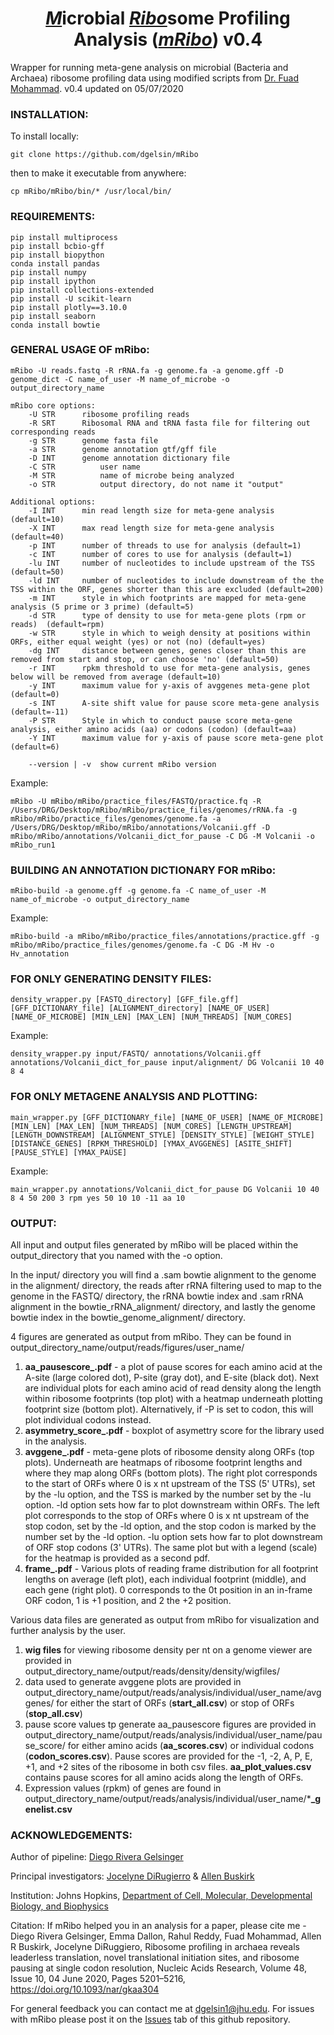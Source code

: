 # <div align="center"><ins><strong><em>*M*</em></strong></ins>icrobial <ins><strong><em>*Ribo*</em></strong></ins>some Profiling Analysis (<ins><strong><em>*mRibo*</em></strong></ins>) v0.4 </div>
Wrapper for running meta-gene analysis on microbial (Bacteria and Archaea) ribosome profiling data using modified scripts from [Dr. Fuad Mohammad](https://github.com/greenlabjhmi/2018_Bacterial_Pipeline_riboseq). v0.4 updated on 05/07/2020

### INSTALLATION:
To install locally:
```
git clone https://github.com/dgelsin/mRibo
```
then to make it executable from anywhere:
```
cp mRibo/mRibo/bin/* /usr/local/bin/
```

### REQUIREMENTS:
```pip install DateTime
pip install multiprocess
pip install bcbio-gff
pip install biopython
conda install pandas
pip install numpy
pip install ipython
pip install collections-extended
pip install -U scikit-learn
pip install plotly==3.10.0
pip install seaborn
conda install bowtie
```

### GENERAL USAGE OF mRibo:
```
mRibo -U reads.fastq -R rRNA.fa -g genome.fa -a genome.gff -D genome_dict -C name_of_user -M name_of_microbe -o output_directory_name

mRibo core options:
	-U STR		ribosome profiling reads
	-R SRT		Ribosomal RNA and tRNA fasta file for filtering out corresponding reads
	-g STR		genome fasta file
	-a STR		genome annotation gtf/gff file
	-D INT		genome annotation dictionary file
	-C STR      	user name
	-M STR      	name of microbe being analyzed
	-o STR          output directory, do not name it "output"

Additional options:
	-I INT		min read length size for meta-gene analysis (default=10)
	-X INT		max read length size for meta-gene analysis (default=40)
	-p INT		number of threads to use for analysis (default=1)
	-c INT		number of cores to use for analysis (default=1)
	-lu INT		number of nucleotides to include upstream of the TSS (default=50)
	-ld INT		number of nucleotides to include downstream of the the TSS within the ORF, genes shorter than this are excluded (default=200)
	-m INT		style in which footprints are mapped for meta-gene analysis (5 prime or 3 prime) (default=5)
	-d STR		type of density to use for meta-gene plots (rpm or reads)  (default=rpm)
	-w STR		style in which to weigh density at positions within ORFs, either equal weight (yes) or not (no) (default=yes)
	-dg INT		distance between genes, genes closer than this are removed from start and stop, or can choose 'no' (default=50)
	-r INT		rpkm threshold to use for meta-gene analysis, genes below will be removed from average (default=10)
	-y INT		maximum value for y-axis of avggenes meta-gene plot (default=0)
	-s INT		A-site shift value for pause score meta-gene analysis (default=-11)
	-P STR		Style in which to conduct pause score meta-gene analysis, either amino acids (aa) or codons (codon) (default=aa)
	-Y INT		maximum value for y-axis of pause score meta-gene plot (default=6)

	--version | -v	show current mRibo version
```

Example:
```
mRibo -U mRibo/mRibo/practice_files/FASTQ/practice.fq -R /Users/DRG/Desktop/mRibo/mRibo/practice_files/genomes/rRNA.fa -g mRibo/mRibo/practice_files/genomes/genome.fa -a /Users/DRG/Desktop/mRibo/mRibo/annotations/Volcanii.gff -D mRibo/mRibo/annotations/Volcanii_dict_for_pause -C DG -M Volcanii -o mRibo_run1
```

### BUILDING AN ANNOTATION DICTIONARY FOR mRibo:

```
mRibo-build -a genome.gff -g genome.fa -C name_of_user -M name_of_microbe -o output_directory_name
```

Example:
```
mRibo-build -a mRibo/mRibo/practice_files/annotations/practice.gff -g mRibo/mRibo/practice_files/genomes/genome.fa -C DG -M Hv -o Hv_annotation
```

### FOR ONLY GENERATING DENSITY FILES:
```
density_wrapper.py [FASTQ_directory] [GFF_file.gff] [GFF_DICTIONARY_file] [ALIGNMENT_directory] [NAME_OF_USER] [NAME_OF_MICROBE] [MIN_LEN] [MAX_LEN] [NUM_THREADS] [NUM_CORES]
```

Example:
```
density_wrapper.py input/FASTQ/ annotations/Volcanii.gff annotations/Volcanii_dict_for_pause input/alignment/ DG Volcanii 10 40 8 4
```


### FOR ONLY METAGENE ANALYSIS AND PLOTTING:
```
main_wrapper.py [GFF_DICTIONARY_file] [NAME_OF_USER] [NAME_OF_MICROBE] [MIN_LEN] [MAX_LEN] [NUM_THREADS] [NUM_CORES] [LENGTH_UPSTREAM] [LENGTH_DOWNSTREAM] [ALIGNMENT_STYLE] [DENSITY_STYLE] [WEIGHT_STYLE] [DISTANCE_GENES] [RPKM_THRESHOLD] [YMAX_AVGGENES] [ASITE_SHIFT] [PAUSE_STYLE] [YMAX_PAUSE]
```

Example:
```
main_wrapper.py annotations/Volcanii_dict_for_pause DG Volcanii 10 40 8 4 50 200 3 rpm yes 50 10 10 -11 aa 10
```

### OUTPUT:

All input and output files generated by mRibo will be placed within the output_directory that you named with the -o option.

In the input/ directory you will find a .sam bowtie alignment to the genome in the alignment/ directory, the reads after rRNA filtering used to map to the genome in the FASTQ/ directory, the rRNA bowtie index and .sam rRNA alignment in the bowtie_rRNA_alignment/ directory, and lastly the genome bowtie index in the bowtie_genome_alignment/ directory.

4 figures are generated as output from mRibo. They can be found in output_directory_name/output/reads/figures/user_name/

1. **aa_pausescore_.pdf** - a plot of pause scores for each amino acid at the A-site (large colored dot), P-site (gray dot), and E-site (black dot). Next are individual plots for each amino acid of read density along the length within ribosome footprints (top plot) with a heatmap underneath plotting footprint size (bottom plot). Alternatively, if -P is set to codon, this will plot individual codons instead.
2. **asymmetry_score_.pdf** - boxplot of asymettry score for the library used in the analysis.
3. **avggene_.pdf** - meta-gene plots of ribosome density along ORFs (top plots). Underneath are heatmaps of ribosome footprint lengths and where they map along ORFs (bottom plots). The right plot corresponds to the start of ORFs where 0 is x nt upstream of the TSS (5' UTRs), set by the -lu option, and the TSS is marked by the number set by the -lu option. -ld option sets how far to plot downstream within ORFs. The left plot corresponds to the stop of ORFs where 0 is x nt upstream of the stop codon, set by the -ld option, and the stop codon is marked by the number set by the -ld option. -lu option sets how far to plot downstream of ORF stop codons (3' UTRs). The same plot but with a legend (scale) for the heatmap is provided as a second pdf.
4. **frame_.pdf** - Various plots of reading frame distribution for all footprint lengths on average (left plot), each individual footprint (middle), and each gene (right plot). 0 corresponds to the 0t position in an in-frame ORF codon, 1 is +1 position, and 2 the +2 position.

Various data files are generated as output from mRibo for visualization and further analysis by the user.
1. **wig files** for viewing ribosome density per nt on a genome viewer are provided in output_directory_name/output/reads/density/density/wigfiles/
2. data used to generate avggene plots are provided in output_directory_name/output/reads/analysis/individual/user_name/avggenes/ for either the start of ORFs (**start_all.csv**) or stop of ORFs (**stop_all.csv**)
3. pause score values tp generate aa_pausescore figures are provided in output_directory_name/output/reads/analysis/individual/user_name/pause_score/ for either amino acids (**aa_scores.csv**) or individual codons (**codon_scores.csv**). Pause scores are provided for the -1, -2, A, P, E, +1, and +2 sites of the ribosome in both csv files. **aa_plot_values.csv** contains pause scores for all amino acids along the length of ORFs.
4. Expression values (rpkm) of genes are found in output_directory_name/output/reads/analysis/individual/user_name/***_genelist.csv**


### ACKNOWLEDGEMENTS:

Author of pipeline: [Diego Rivera Gelsinger](https://github.com/dgelsin)

Principal investigators: [Jocelyne DiRugierro](https://bio.jhu.edu/directory/jocelyne-diruggiero/) & [Allen Buskirk](https://greenlabjhmi.org/the-buskirk-group)

Institution: Johns Hopkins, [Department of Cell, Molecular, Developmental Biology, and Biophysics](https://cmdb.jhu.edu/)

Citation: If mRibo helped you in an analysis for a paper, please cite me - Diego Rivera Gelsinger, Emma Dallon, Rahul Reddy, Fuad Mohammad, Allen R Buskirk, Jocelyne DiRuggiero, Ribosome profiling in archaea reveals leaderless translation, novel translational initiation sites, and ribosome pausing at single codon resolution, Nucleic Acids Research, Volume 48, Issue 10, 04 June 2020, Pages 5201–5216, https://doi.org/10.1093/nar/gkaa304

For general feedback you can contact me at [dgelsin1@jhu.edu](mailto:dgelsin1@jhu.edu). For issues with mRibo please post it on the [Issues](https://github.com/dgelsin/mRibo/issues) tab of this github repository.  
